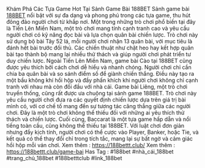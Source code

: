Khám Phá Các Tựa Game Hot Tại Sảnh Game Bài 188BET
Sảnh game bài [188BET](https://188bettt.club/) nổi bật với sự đa dạng và phong phú trong các tựa game, thu hút đông đảo người chơi từ khắp nơi. Một trong những trò chơi phổ biến tại đây là Tiến Lên Miền Nam, một trò chơi mang tính cạnh tranh cao và yêu cầu người chơi có kỹ năng đọc bài và lựa chọn quân bài chiến lược. Trò chơi này sử dụng bộ bài Tây 52 lá, mỗi người chơi nhận 13 quân bài, với mục tiêu là đánh hết bài trước đối thủ. Các chiến thuật như chặt heo hay kết hợp quân bài tạo thành bộ mang lại nhiều thử thách và giúp người chơi phát triển tư duy chiến lược.
Ngoài Tiến Lên Miền Nam, game bài Cào tại 188BET cũng được yêu thích bởi cách chơi dễ hiểu và nhanh chóng. Người chơi chỉ cần chia ba quân bài và so sánh điểm số để giành chiến thắng. Điều này tạo ra một bầu không khí hồi hộp và đầy phấn khích khi người chơi không chỉ cạnh tranh với nhau mà còn đối đầu với nhà cái.
Game bài Liêng, một trò chơi truyền thống, cũng rất được ưa chuộng tại sảnh game 188BET. Trò chơi này yêu cầu người chơi đưa ra các quyết định chiến lược dựa trên giá trị bài mình có, với cơ chế tố mang đến sự tương tác căng thẳng giữa các người chơi. Đây là một trò chơi không thể thiếu đối với những ai yêu thích thử thách và chiến lược.
Cuối cùng, Baccarat là một tựa game hấp dẫn và nổi tiếng toàn cầu, cũng không thể thiếu tại 188BET. Với luật chơi đơn giản nhưng đầy kịch tính, người chơi có thể cược vào Player, Banker, hoặc Tie, và kết quả có thể thay đổi chỉ trong tích tắc, mang lại sự bất ngờ và cảm giác hồi hộp mỗi ván chơi.
Xem thêm : https://188bettt.club/
Xem thêm : https://188bettt.club/game-bai
Has Tag : #188bet #nhà_cái_188bet #trang_chủ_188bet #188betttclub #link_188bet

